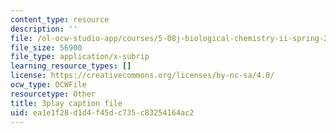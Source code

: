 ```yaml
---
content_type: resource
description: ''
file: /ol-ocw-studio-app/courses/5-08j-biological-chemistry-ii-spring-2016/ea1e1f28d1d4f45dc735c83254164ac2_noKXLhp6jbk.srt
file_size: 56900
file_type: application/x-subrip
learning_resource_types: []
license: https://creativecommons.org/licenses/by-nc-sa/4.0/
ocw_type: OCWFile
resourcetype: Other
title: 3play caption file
uid: ea1e1f28-d1d4-f45d-c735-c83254164ac2
---
```

